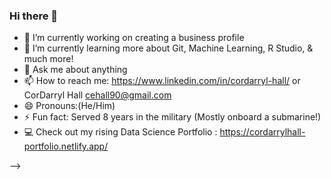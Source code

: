 ### Hi there 👋

- 🔭 I’m currently working on creating a business profile
- 🌱 I’m currently learning more about Git, Machine Learning, R Studio, & much more!
- 💬 Ask me about anything
- 📫 How to reach me: https://www.linkedin.com/in/cordarryl-hall/ or CorDarryl Hall <cehall90@gmail.com>
- 😄 Pronouns:(He/Him)
- ⚡ Fun fact: Served 8 years in the military (Mostly onboard a submarine!)
- 💻 Check out my rising Data Science Portfolio : https://cordarrylhall-portfolio.netlify.app/

-->
